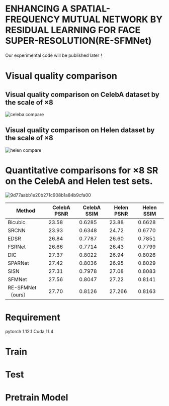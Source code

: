 # ENHANCING A SPATIAL-FREQUENCY MUTUAL NETWORK BY RESIDUAL LEARNING FOR FACE SUPER-RESOLUTION(RE-SFMNet)

Our experimental code will be published later！

# Visual quality comparison
## Visual quality comparison on CelebA dataset by the scale of ×8
![celeba compare](https://github.com/haohena/RE-SFMNet/assets/64673962/e35e3a60-8e24-4217-9483-8716831526a7)
## Visual quality comparison on Helen dataset by the scale of ×8
![helen compare](https://github.com/haohena/RE-SFMNet/assets/64673962/7415aa51-4e74-4691-8878-00ea3b2b9d8c)
# Quantitative comparisons for ×8 SR on the CelebA and Helen test sets.
![9d77aabb1e20b271c908b1a84b9cfa00](https://github.com/haohena/RE-SFMNet/assets/64673962/612d82ce-1ef0-445e-9bc7-df8aee526f96)

| Method | CelebA PSNR | CelebA SSIM | Helen PSNR | Helen SSIM |
|--------------|-------------|-------------|------------|------------|
| Bicubic | 23.58 | 0.6285 | 23.88 | 0.6628 |
|SRCNN | 23.93 | 0.6348 | 24.72 | 0.6770 |
| EDSR | 26.84 | 0.7787 | 26.60 | 0.7851 |
| FSRNet | 26.66 | 0.7714 | 26.43 | 0.7799 |
| DIC | 27.37 | 0.8022 | 26.94 | 0.8026 |
| SPARNet | 27.42 | 0.8036 | 26.95 | 0.8029 |
| SISN | 27.31 | 0.7978 | 27.08 | 0.8083 |
| SFMNet | 27.56 | 0.8047 | 27.22 | 0.8141 |
| RE-SFMNet（ours） | 27.70 | 0.8126 | 27.266 | 0.8163 |
# Requirement
pytorch 1.12.1 Cuda 11.4
# Train
# Test
# Pretrain Model


